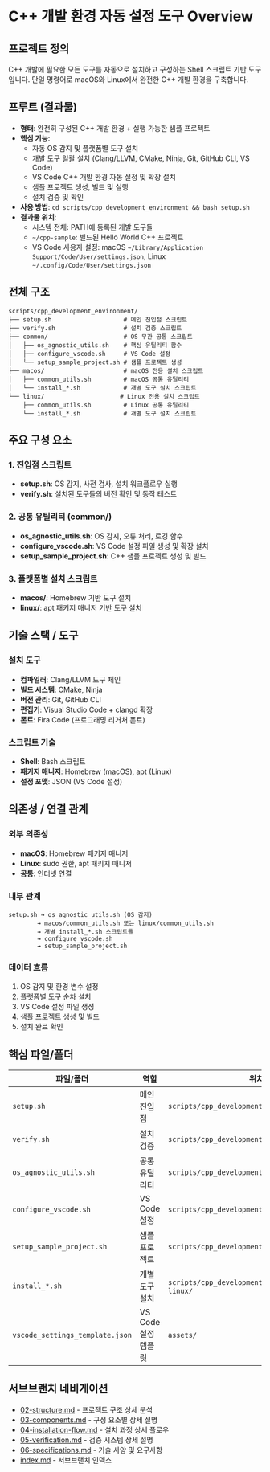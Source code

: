 # C++ 개발 환경 자동 설정 도구 Overview

## 프로젝트 정의

C++ 개발에 필요한 모든 도구를 자동으로 설치하고 구성하는 Shell 스크립트 기반 도구입니다. 단일 명령어로 macOS와 Linux에서 완전한 C++ 개발 환경을 구축합니다.

## 프루트 (결과물)

- **형태**: 완전히 구성된 C++ 개발 환경 + 실행 가능한 샘플 프로젝트
- **핵심 기능**:
  - 자동 OS 감지 및 플랫폼별 도구 설치
  - 개발 도구 일괄 설치 (Clang/LLVM, CMake, Ninja, Git, GitHub CLI, VS Code)
  - VS Code C++ 개발 환경 자동 설정 및 확장 설치
  - 샘플 프로젝트 생성, 빌드 및 실행
  - 설치 검증 및 확인
- **사용 방법**: `cd scripts/cpp_development_environment && bash setup.sh`
- **결과물 위치**:
  - 시스템 전체: PATH에 등록된 개발 도구들
  - `~/cpp-sample`: 빌드된 Hello World C++ 프로젝트
  - VS Code 사용자 설정: macOS `~/Library/Application Support/Code/User/settings.json`, Linux `~/.config/Code/User/settings.json`

## 전체 구조

```text
scripts/cpp_development_environment/
├── setup.sh                    # 메인 진입점 스크립트
├── verify.sh                   # 설치 검증 스크립트
├── common/                     # OS 무관 공통 스크립트
│   ├── os_agnostic_utils.sh    # 핵심 유틸리티 함수
│   ├── configure_vscode.sh     # VS Code 설정
│   └── setup_sample_project.sh # 샘플 프로젝트 생성
├── macos/                      # macOS 전용 설치 스크립트
│   ├── common_utils.sh         # macOS 공통 유틸리티
│   └── install_*.sh            # 개별 도구 설치 스크립트
└── linux/                     # Linux 전용 설치 스크립트
    ├── common_utils.sh         # Linux 공통 유틸리티
    └── install_*.sh            # 개별 도구 설치 스크립트
```

## 주요 구성 요소

### 1. 진입점 스크립트

- **setup.sh**: OS 감지, 사전 검사, 설치 워크플로우 실행
- **verify.sh**: 설치된 도구들의 버전 확인 및 동작 테스트

### 2. 공통 유틸리티 (common/)

- **os_agnostic_utils.sh**: OS 감지, 오류 처리, 로깅 함수
- **configure_vscode.sh**: VS Code 설정 파일 생성 및 확장 설치
- **setup_sample_project.sh**: C++ 샘플 프로젝트 생성 및 빌드

### 3. 플랫폼별 설치 스크립트

- **macos/**: Homebrew 기반 도구 설치
- **linux/**: apt 패키지 매니저 기반 도구 설치

## 기술 스택 / 도구

### 설치 도구

- **컴파일러**: Clang/LLVM 도구 체인
- **빌드 시스템**: CMake, Ninja
- **버전 관리**: Git, GitHub CLI
- **편집기**: Visual Studio Code + clangd 확장
- **폰트**: Fira Code (프로그래밍 리거처 폰트)

### 스크립트 기술

- **Shell**: Bash 스크립트
- **패키지 매니저**: Homebrew (macOS), apt (Linux)
- **설정 포맷**: JSON (VS Code 설정)

## 의존성 / 연결 관계

### 외부 의존성

- **macOS**: Homebrew 패키지 매니저
- **Linux**: sudo 권한, apt 패키지 매니저
- **공통**: 인터넷 연결

### 내부 관계

```text
setup.sh → os_agnostic_utils.sh (OS 감지)
        → macos/common_utils.sh 또는 linux/common_utils.sh
        → 개별 install_*.sh 스크립트들
        → configure_vscode.sh
        → setup_sample_project.sh
```

### 데이터 흐름

1. OS 감지 및 환경 변수 설정
2. 플랫폼별 도구 순차 설치
3. VS Code 설정 파일 생성
4. 샘플 프로젝트 생성 및 빌드
5. 설치 완료 확인

## 핵심 파일/폴더

| 파일/폴더 | 역할 | 위치 | 실행 방식 |
|-----------|------|------|-----------|
| `setup.sh` | 메인 진입점 | `scripts/cpp_development_environment/` | `bash setup.sh` |
| `verify.sh` | 설치 검증 | `scripts/cpp_development_environment/` | `bash verify.sh` |
| `os_agnostic_utils.sh` | 공통 유틸리티 | `scripts/cpp_development_environment/common/` | source로 로드 |
| `configure_vscode.sh` | VS Code 설정 | `scripts/cpp_development_environment/common/` | setup.sh에서 호출 |
| `setup_sample_project.sh` | 샘플 프로젝트 | `scripts/cpp_development_environment/common/` | setup.sh에서 호출 |
| `install_*.sh` | 개별 도구 설치 | `scripts/cpp_development_environment/macos/`, `linux/` | setup.sh에서 호출 |
| `vscode_settings_template.json` | VS Code 설정 템플릿 | `assets/` | configure_vscode.sh에서 사용 |

## 서브브랜치 네비게이션

- [02-structure.md](02-structure.md) - 프로젝트 구조 상세 분석
- [03-components.md](03-components.md) - 구성 요소별 상세 설명
- [04-installation-flow.md](04-installation-flow.md) - 설치 과정 상세 플로우
- [05-verification.md](05-verification.md) - 검증 시스템 상세 설명
- [06-specifications.md](06-specifications.md) - 기술 사양 및 요구사항
- [index.md](index.md) - 서브브랜치 인덱스
